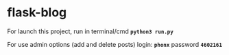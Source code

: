 # flask-blog

For launch this project, run in terminal/cmd **`python3 run.py`**

For use admin options (add and delete posts) login: **`phonx`**  password **`4602161`**
